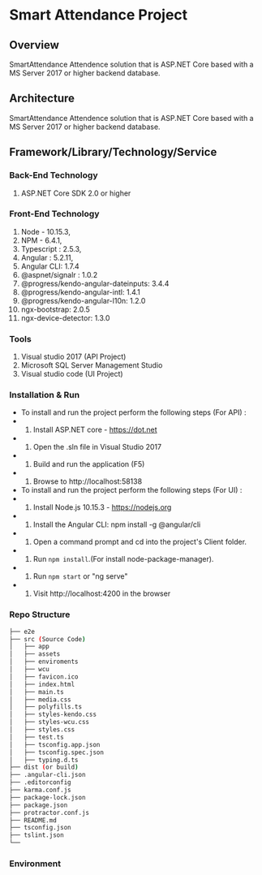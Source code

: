# Smart Attendance Project


## Overview
SmartAttendance Attendence solution that is ASP.NET Core based with a MS Server 2017 or higher backend database.


## Architecture
SmartAttendance Attendence solution that is ASP.NET Core based with a MS Server 2017 or higher backend database.


## Framework/Library/Technology/Service

### Back-End Technology
1. ASP.NET Core SDK 2.0 or higher

### Front-End Technology
1. Node - 10.15.3,
1. NPM - 6.4.1,
1. Typescript : 2.5.3,
1. Angular : 5.2.11,
1. Angular CLI: 1.7.4
1.  @aspnet/signalr : 1.0.2
1.	@progress/kendo-angular-dateinputs: 3.4.4
1.	@progress/kendo-angular-intl: 1.4.1
1.	@progress/kendo-angular-l10n: 1.2.0
1.	ngx-bootstrap: 2.0.5
1.	ngx-device-detector: 1.3.0

### Tools
1. Visual studio 2017 (API Project)
1. Microsoft SQL Server Management Studio 
1. Visual studio code (UI Project)

### Installation & Run
* To install and run the project perform the following steps (For API) :
* 1. Install ASP.NET core - https://dot.net
* 1. Open the .sln file in Visual Studio 2017
* 1. Build and run the application (F5)
* 1. Browse to http://localhost:58138
* To install and run the project perform the following steps (For UI) :
* 1. Install Node.js 10.15.3 - https://nodejs.org
* 1. Install the Angular CLI: npm install -g @angular/cli
* 1. Open a command prompt and cd into the project's Client folder.
* 1. Run `npm install`.(For install node-package-manager).
* 1. Run `npm start` or "ng serve" 
* 1. Visit http://localhost:4200 in the browser

### Repo Structure
```bash
├── e2e
├── src (Source Code)
│   ├── app
│   ├── assets
│   ├── enviroments
│   ├── wcu
│   ├── favicon.ico
│   ├── index.html
│   ├── main.ts
│   ├── media.css
│   ├── polyfills.ts
│   ├── styles-kendo.css
│   ├── styles-wcu.css
│   ├── styles.css
│   ├── test.ts
│   ├── tsconfig.app.json
│   ├── tsconfig.spec.json
│   ├── typing.d.ts
├── dist (or build)
├── .angular-cli.json
├── .editorconfig
├── karma.conf.js
├── package-lock.json
├── package.json
├── protractor.conf.js
├── README.md
├── tsconfig.json
├── tslint.json
└── 
```

### Environment

